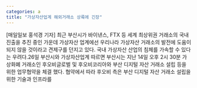 ```yaml
---
categories: a
title: "가상자산업계 해외거래소 상륙에 긴장"
---
```

[매일일보 홍석경 기자] 최근 부산시가 바이낸스, FTX 등 세계 최상위권 거래소의 국내 진출을 추진 중인 가운데 가상자산 업계에선 우리나라 가상자산 거래소의 발전에 도움이 되지 않을 것이라고 견제구를 던지고 있다. 국내 가상자산 산업의 침체를 가속할 수 있다는 우려다.26일 부산시와 가상자산업계 따르면 부산시는 지난 14일 오후 2시 30분 가상화폐 거래소인 후오비글로벌 및 후오비코리아와 부산 디지털 자산 거래소 설립 등을 위한 업무협약을 체결 했다. 협약에서 따라 후오비 측은 부산 디지털 자산 거래소 설립을 위한 기술과 인프라를